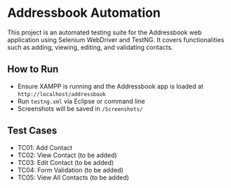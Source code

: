 # Addressbook Automation

This project is an automated testing suite for the Addressbook web application using Selenium WebDriver and TestNG. It covers functionalities such as adding, viewing, editing, and validating contacts.

## How to Run
- Ensure XAMPP is running and the Addressbook app is loaded at `http://localhost/addressbook`
- Run `testng.xml` via Eclipse or command line
- Screenshots will be saved in `/Screenshots/`

## Test Cases
- TC01: Add Contact
- TC02: View Contact (to be added)
- TC03: Edit Contact (to be added)
- TC04: Form Validation (to be added)
- TC05: View All Contacts (to be added)